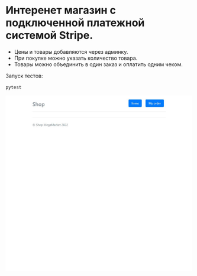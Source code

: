 # Интеренет магазин с подключенной платежной системой Stripe.

* Цены и товары добавляются через админку.
* При покупке можно указать количество товара.
* Товары можно объединить в один заказ и оплатить одним чеком.

Запуск тестов:
```bash
pytest
```

![](https://github.com/typeoflife/django_payment/blob/main/shop.gif)

